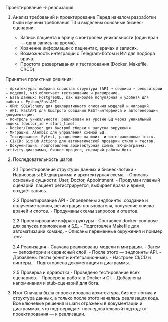 Проектирование → реализация
1. Анализ требований и проектирование
Перед началом разработки были изучены требования ТЗ и выделены основные бизнес-сценарии:

    - Запись пациента к врачу с контролем уникальности (один врач — одна запись на время).
    - Хранение информации о пациентах, врачах и записях.
    - Возможность интеграции с Telegram-ботом и ИИ для подбора врача.
    - Простота развертывания и тестирования (Docker, Makefile, CI/CD).

Принятые проектные решения:

    - Архитектура: выбрана слоистая структура (API → сервисы → репозитории → модели), что облегчает тестирование и расширение.
    - База данных: PostgreSQL, как наиболее популярная и удобная для работы с Python/FastAPI.
    - ORM: SQLAlchemy для декларативного описания моделей и миграций.
    - API: FastAPI для быстрого создания REST-интерфейса и автогенерации документации.
    - Контроль уникальности: реализован на уровне БД через уникальный индекс (doctor_id + start_time).
    - Docker/Compose: для быстрой сборки и запуска окружения.
    - Миграции: Alembic для управления схемой БД.
    - Тестирование: Pytest, разделение на юнит- и интеграционные тесты.
    - CI/CD: GitHub Actions для автоматической проверки стиля и тестов.
    - Документация: подготовлены архитектурная схема, ER-диаграмма, activity-диаграмма, бизнес-процесс, сценарий работы бота.

2. Последовательность шагов

    2.1 Проектирование структуры данных и бизнес-логики
        - Нарисованы ER-диаграмма и архитектурная схема.
        - Описаны основные сущности: User, Doctor, Appointment.
        - Продуман главный сценарий: пациент регистрируется, выбирает врача и время, создаёт запись.

    2.2 Проектирование API
        - Определены эндпоинты: создание и получение записи, регистрация пользователя, получение списка врачей и слотов.
        - Продуманы схемы запросов и ответов.

    2.3 Проектирование инфраструктуры
        - Составлен docker-compose для запуска приложения и БД.
        - Подготовлен Makefile для автоматизации команд.
        - Описаны переменные окружения и пример .env.

    2.4 Реализация
        - Сначала реализованы модели и миграции.
        - Затем — репозитории и сервисный слой.
        - После этого — эндпоинты API.
        - Добавлены тесты (юнит и интеграционные).
        - Настроен CI/CD и линтеры.
        - Подготовлена документация и диаграммы.

    2.5 Проверка и доработка
        - Проведено тестирование всех сценариев.
        - Проверена работа в Docker и CI.
        - Добавлены напоминания и stub-сценарий для бота.

3. Итог
Сначала была спроектирована архитектура, бизнес-логика и структура данных, а только после этого началась реализация кода.
Все ключевые решения и шаги отражены в документации и диаграммах, что подтверждает последовательный подход:
от проектирования — к реализации.
